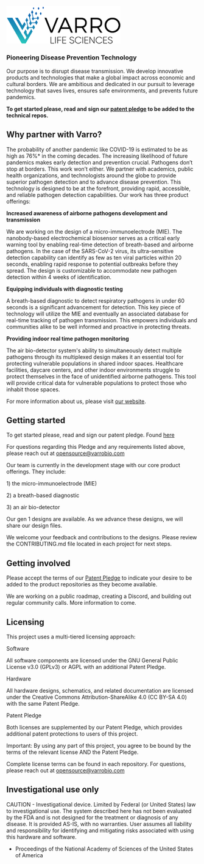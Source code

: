 <img src="/varro_white_crop.png" width="300" />

### **Pioneering Disease Prevention Technology**

Our purpose is to disrupt disease transmission. We develop innovative products and technologies that make a global impact across economic and cultural borders. We are ambitious and dedicated in our pursuit to leverage technology that saves lives, ensures safe environments, and prevents future pandemics.

**To get started please, read and sign our [patent pledge](https://docs.google.com/forms/d/e/1FAIpQLSdmQE0pj8W1iSjWoWyVnj0cHxGuY-nCYL62yg1rz4jE8D2y7w/viewform?embedded=true) to be added to the technical repos.**

## **Why partner with Varro?**

The probability of another pandemic like COVID-19 is estimated to be as high as 76%\* in the coming decades. The increasing likelihood of future pandemics makes early detection and prevention crucial. Pathogens don’t stop at borders. This work won’t either. We partner with academics, public health organizations, and technologists around the globe to provide superior pathogen detection and to advance disease prevention. This technology is designed to be at the forefront, providing rapid, accessible, and reliable pathogen detection capabilities. Our work has three product offerings: 

**Increased awareness of airborne pathogens development and transmission**

We are working on the design of a micro-immunoelectrode (MIE). The nanobody-based electrochemical biosensor serves as a critical early warning tool by enabling real-time detection of breath-based and  airborne pathogens. In the case of the SARS-CoV-2 virus, its ultra-sensitive detection capability can identify as few as ten viral particles within 20 seconds, enabling rapid response to potential outbreaks before they spread. The design is customizable to accommodate new pathogen detection within 4 weeks of identification. 

**Equipping individuals with diagnostic testing**

A breath-based diagnostic to detect respiratory pathogens in under 60 seconds is a significant advancement for detection. This key piece of technology will utilize the MIE and eventually an associated database for real-time tracking of pathogen transmission. This empowers individuals and communities alike to be well informed and proactive in protecting threats. 

**Providing indoor real time pathogen monitoring**

The air bio-detector system's ability to simultaneously detect multiple pathogens through its multiplexed design makes it an essential tool for protecting vulnerable populations in shared indoor spaces. Healthcare facilities, daycare centers, and other indoor environments struggle to protect themselves in the face of unidentified airborne pathogens. This tool will provide critical data for vulnerable populations to protect those who inhabit those spaces.

For more information about us, please visit [our website](https://varrobio.com/). 

## **Getting started**

To get started please, read and sign our patent pledge. Found [here](https://docs.google.com/forms/d/e/1FAIpQLSdmQE0pj8W1iSjWoWyVnj0cHxGuY-nCYL62yg1rz4jE8D2y7w/viewform?embedded=true) 

For questions regarding this Pledge and any requirements listed above, please reach out at [opensource@varrobio.com](mailto:opensource@varrobio.com)

Our team is currently in the development stage with our core product offerings. They include:

1\) the micro-immunoelectrode (MIE)

2\) a breath-based diagnostic

3\) an air bio-detector

Our gen 1 designs are available. As we advance these designs, we will share our design files.

We welcome your feedback and contributions to the designs. Please review the CONTRIBUTING.md file located in each project for next steps. 

## **Getting involved**

Please accept the terms of our [Patent Pledge](https://docs.google.com/forms/d/e/1FAIpQLSdmQE0pj8W1iSjWoWyVnj0cHxGuY-nCYL62yg1rz4jE8D2y7w/viewform?embedded=true)   to indicate your desire to be added to the product repositories as they become available.

We are working on a public roadmap, creating a Discord, and building out regular community calls. More information to come.  

## **Licensing**

This project uses a multi-tiered licensing approach:

Software

All software components are licensed under the GNU General Public License v3.0 (GPLv3) or AGPL with an additional Patent Pledge.

Hardware

All hardware designs, schematics, and related documentation are licensed under the Creative Commons Attribution-ShareAlike 4.0 (CC BY-SA 4.0) with the same Patent Pledge.

Patent Pledge

Both licenses are supplemented by our Patent Pledge, which provides additional patent protections to users of this project. 

Important: By using any part of this project, you agree to be bound by the terms of the relevant license AND the Patent Pledge.

Complete license terms can be found in each repository. For questions, please reach out at [opensource@varrobio.com](mailto:opensource@varrobio.com)

## **Investigational use only**

CAUTION \- Investigational device. Limited by Federal (or United States) law to investigational use. The system described here has not been evaluated by the FDA and is not designed for the treatment or diagnosis of any disease. It is provided AS-IS, with no warranties. User assumes all liability and responsibility for identifying and mitigating risks associated with using this hardware and software.

* Proceedings of the National Academy of Sciences of the United States of America
